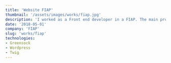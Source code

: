 ```yaml
---
title: 'Website FIAP'
thumbnail: '/assets/images/works/fiap.jpg'
description: 'I worked as a Front end developer in a FIAP. The main project was to implement a redesign of site with a more 2 devs.'
date: '2018-05-01'
company: 'FIAP'
slug: 'works/fiap'
technologies:
- Greensock
- Wordpress
- Twig
---
```

